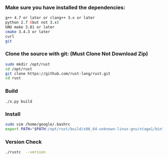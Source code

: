 ### Make sure you have installed the dependencies:

```sh
g++ 4.7 or later or clang++ 3.x or later
python 2.7 (but not 3.x)
GNU make 3.81 or later
cmake 3.4.3 or later
curl
git
```

### Clone the source with git: (Must Clone Not Download Zip)
```sh
sudo mkdir /opt/rust
cd /opt/rust
git clone https://github.com/rust-lang/rust.git
cd rust
```

### Build
```
./x.py build
```

### Install
```sh
sudo vim /home/google/.bashrc
export PATH="$PATH:/opt/rust/build/x86_64-unknown-linux-gnu/stage1/bin"
```
### Version Check
```sh
./rustc  --version
```
